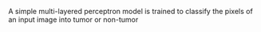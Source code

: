 A simple multi-layered perceptron model is trained to classify the pixels of an input image into tumor or non-tumor
